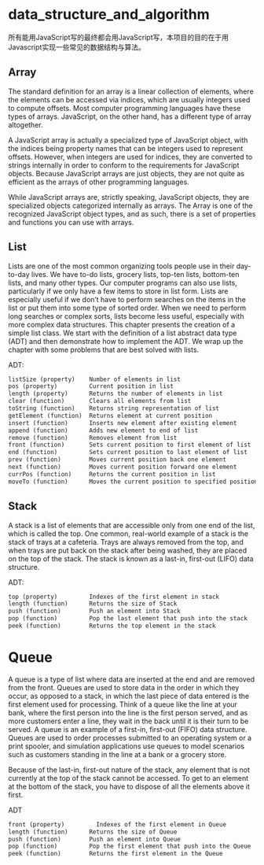 # data_structure_and_algorithm

所有能用JavaScript写的最终都会用JavaScript写，本项目的目的在于用Javascript实现一些常见的数据结构与算法。

## Array

The standard definition for an array is a linear collection of elements, where the elements
can be accessed via indices, which are usually integers used to compute offsets. Most
computer programming languages have these types of arrays. JavaScript, on the other
hand, has a different type of array altogether.

A JavaScript array is actually a specialized type of JavaScript object, with the indices
being property names that can be integers used to represent offsets. However, when
integers are used for indices, they are converted to strings internally in order to conform
to the requirements for JavaScript objects. Because JavaScript arrays are just objects,
they are not quite as efficient as the arrays of other programming languages.

While JavaScript arrays are, strictly speaking, JavaScript objects, they are specialized
objects categorized internally as arrays. The Array is one of the recognized JavaScript
object types, and as such, there is a set of properties and functions you can use with
arrays.

## List

Lists are one of the most common organizing tools people use in their day-to-day lives.
We have to-do lists, grocery lists, top-ten lists, bottom-ten lists, and many other types.
Our computer programs can also use lists, particularly if we only have a few items to
store in list form. Lists are especially useful if we don’t have to perform searches on the
items in the list or put them into some type of sorted order. When we need to perform
long searches or complex sorts, lists become less useful, especially with more complex
data structures.
This chapter presents the creation of a simple list class. We start with the definition of
a list abstract data type (ADT) and then demonstrate how to implement the ADT. We
wrap up the chapter with some problems that are best solved with lists.

ADT:

```html
listSize (property)    Number of elements in list
pos (property)         Current position in list
length (property)      Returns the number of elements in list
clear (function)       Clears all elements from list
toString (function)    Returns string representation of list
getElement (function)  Returns element at current position
insert (function)      Inserts new element after existing element
append (function)      Adds new element to end of list
remove (function)      Removes element from list
front (function)       Sets current position to first element of list
end (function)         Sets current position to last element of list
prev (function)        Moves current position back one element
next (function)        Moves current position forward one element
currPos (function)     Returns the current position in list
moveTo (function)      Moves the current position to specified position
```

## Stack

A stack is a list of elements that are accessible only from one end of the list, which is
called the top. One common, real-world example of a stack is the stack of trays at a
cafeteria. Trays are always removed from the top, and when trays are put back on the
stack after being washed, they are placed on the top of the stack. The stack is known as
a last-in, first-out (LIFO) data structure.

ADT:

```xml
top (property)         Indexes of the first element in stack
length (function)      Returns the size of Stack     
push (function)        Push an element into Stack
pop (function)         Pop the last element that push into the stack
peek (function)        Returns the top element in the stack
```

# Queue

A queue is a type of list where data are inserted at the end and are removed from the
front. Queues are used to store data in the order in which they occur, as opposed to a
stack, in which the last piece of data entered is the first element used for processing.
Think of a queue like the line at your bank, where the first person into the line is the
first person served, and as more customers enter a line, they wait in the back until it is
their turn to be served.
A queue is an example of a first-in, first-out (FIFO) data structure. Queues are used to
order processes submitted to an operating system or a print spooler, and simulation
applications use queues to model scenarios such as customers standing in the line at a
bank or a grocery store.

Because of the last-in, first-out nature of the stack, any element that is not currently at
the top of the stack cannot be accessed. To get to an element at the bottom of the stack,
you have to dispose of all the elements above it first.

ADT

```xml
front (property)         Indexes of the first element in Queue
length (function)      Returns the size of Queue
push (function)        Push an element into Queue
pop (function)         Pop the first element that push into the Queue
peek (function)        Returns the first element in the Queue

```
